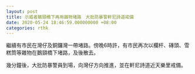 ```yaml
---
layout: post
title: 示威者鵝頸橋下再用雜物堵路　大批防暴警軒尼詩道戒備
date: 2020-05-24 18:46:59.000000000 +08:00
categories: rthk
---
```


繼續有市民在灣仔及銅鑼灣一帶堵路。傍晚6時許，有市民再次以欄杆、磚頭、雪糕筒等雜物在鵝頸橋下堵路，及後散去。

幾分鐘後，大批防暴警員到場，向灣仔方向推進，並在軒尼詩道近天樂里戒備。
